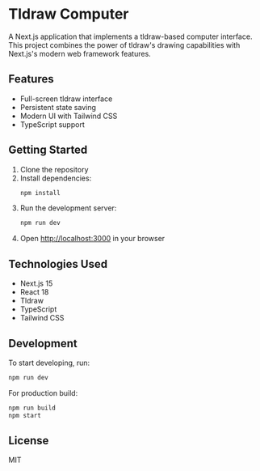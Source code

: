 # Tldraw Computer

A Next.js application that implements a tldraw-based computer interface. This project combines the power of tldraw's drawing capabilities with Next.js's modern web framework features.

## Features

- Full-screen tldraw interface
- Persistent state saving
- Modern UI with Tailwind CSS
- TypeScript support

## Getting Started

1. Clone the repository
2. Install dependencies:
   ```bash
   npm install
   ```
3. Run the development server:
   ```bash
   npm run dev
   ```
4. Open [http://localhost:3000](http://localhost:3000) in your browser

## Technologies Used

- Next.js 15
- React 18
- Tldraw
- TypeScript
- Tailwind CSS

## Development

To start developing, run:

```bash
npm run dev
```

For production build:

```bash
npm run build
npm start
```

## License

MIT
